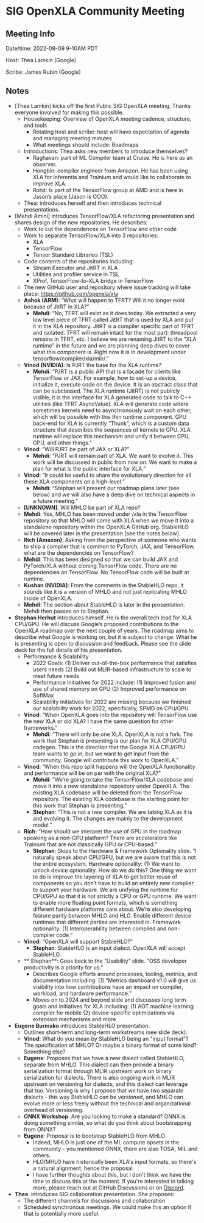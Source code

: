 # SIG OpenXLA Community Meeting
## Meeting Info

Date/time: 2022-08-09 9-10AM PDT

Host: Thea Lamkin (Google)

Scribe: James Rubin (Google)

## Notes

* [Thea Lamkin] kicks off the first Public SIG OpenXLA meeting. Thanks everyone involved for making this possible.
  * Housekeeping: Overview of OpenXLA meeting cadence, structure, and tools
    * Rotating host and scribe: host will have expectation of agenda and managing meeting minutes
    * What meetings should include: Roadmaps
  * Introductions: Thea asks new members to introduce themselves?
    * Raghavan: part of ML Compiler team at Cruise. He is here as an observer.
    * Hongbin: compiler engineer from Amazon. He has been using XLA for Inferentia and Trainium and would like to collaborate to improve XLA.
    * Rohit: Is part of the TensorFlow group at AMD and is here in Jason’s place (Jason is OOO).
  * Thea: introduces herself and then introduces technical presentations.
* [Mehdi Amini] introduces TensorFlow/XLA refactoring presentation and shares design of the new repositories. He describes:
  * Work to cut the dependences on TensorFlow and other code
  * Work to separate TensorFlow/XLA into 3 repositories:
    * XLA
    * TensorFlow
    * Tensor Standard Libraries (TSL)
  * Code contents of the repositories including:
    * Stream Executor and JitRT in XLA
    * Utilities and profiler service in TSL
    * XProf, TensorFlow-to-XLA bridge in TensorFlow
  * The new GitHub user and repository where issue tracking will take place: https://github.com/openxla/xla
  * **Ashok (ARM)**: “What will happen to TFRT? Will it no longer exist because of JitRT in XLA?”
    * **Mehdi**: “No, TFRT will exist as it does today. We extracted a very low level piece of TFRT called JitRT that is used by XLA and put it in the XLA repository. JitRT is a compiler specific part of TFRT and isolated. TFRT will remain intact for the most part: threadpool remains in TFRT, etc. I believe we are renaming JitRT to the “XLA runtime” in the future and we are planning deep dives to cover what this component is. Right now it is in development under tensorflow/compiler/xla/mlir/.”
  * **Vinod (NVIDIA)**: Is PJRT the base for the XLA runtime?
    * **Mehdi**: “PJRT is a public API that is a facade for clients like TensorFlow or JAX. For example, how to set-up a device, initialize it, execute code on the device. It is an abstract class that can be subclassed. The XLA runtime (JitRT) is not publicly visible, it is the interface for XLA generated code to talk to C++ utilities (like TFRT AsyncValue). XLA will generate code where sometimes kernels need to asynchronously wait on each other, which will be possible with this thin runtime component. GPU back-end for XLA is currently “Thunk”, which is a custom data structure that describes the sequences of kernels to GPU. XLA runtime will replace this mechanism and unify it between CPU, GPU, and other things.”
  * **Vinod**: “Will PJRT be part of JAX or XLA?”
    * **Mehdi**: “PJRT will remain part of XLA. We want to evolve it. This work will be discussed in public from now on. We want to make a plan for what is the public interface for XLA.”
  * **Vinod**: “It could be useful to share the evolutionary direction for all these XLA components on a high-level.”
    * **Mehdi**: “Stephan will present our roadmap plans later (see below) and we will also have a deep dive on technical aspects in a future meeting.”
  * **[UNKNOWN]**: Will MHLO be part of XLA repo?
  * **Mehdi**: Yes, MHLO has been moved under /xla in the TensorFlow repository so that MHLO will come with XLA when we move it into a standalone repository within the OpenXLA GitHub org. StableHLO will be covered later in the presentation [see the notes below].
  * **Rich (Amazon)**: Asking from the perspective of someone who wants to ship a compiler that is common to PyTorch, JAX, and TensorFlow, what are the dependencies on TensorFlow?
  * **Mehdi**: This has been designed so that we can build JAX and PyTorch/XLA without cloning TensorFlow code. There are no dependencies on TensorFlow. No TensorFlow code will be built at runtime.
  * **Kushan (NVIDIA)**: From the comments in the StableHLO repo, it sounds like it is a version of MHLO and not just replicating MHLO inside of OpenXLA.
  * **Mehdi**: The section about StableHLO is later in the presentation. Mehdi then passes on to Stephan.
* **Stephan Herhut** introduces himself. He is the overall tech lead for XLA CPU/GPU. He will discuss Google’s proposed contributions to the OpenXLA roadmap over the next couple of years. The roadmap aims to describe what Google is working on, but it is subject to change. What he is presenting is open to discussion and feedback. Please see the slide deck for the full details of his presentation.
  * Performance & Scalability
    * 2022 Goals: (1) Deliver out-of-the-box performance that satisfies users needs (2) Build out MLIR-based infrastructure to scale to meet future needs
    * Performance initiatives for 2022 include: (1) Improved fusion and use of shared memory on GPU (2) Improved performance on SoftMax
    * Scalability initiatives for 2022 are missing because we finished our scalability work for 2022, specifically, SPMD on CPU/GPU
  * **Vinod**: “When OpenXLA goes into the repository will TensorFlow use the new XLA or old XLA? I have the same question for other frameworks.”
    * **Mehdi**: “There will only be one XLA. OpenXLA is not a fork. The work that Stephan is presenting is our plan for XLA CPU/GPU codegen. This is the direction that the Google XLA CPU/GPU team wants to go in, but we want to get input from the community. Google will contribute this work to OpenXLA.”
  * **Vinod**: “When this repo split happens will the OpenXLA functionality and performance will be on par with the original XLA?”
    * **Mehdi**: “We’re going to take the TensorFlow/XLA codebase and move it into a new standalone repository under OpenXLA. The existing XLA codebase will be deleted from the TensorFlow repository. The existing XLA codebase is the starting point for this work that Stephan is presenting.”
    * **Stephan**: “This is not a new compiler. We are taking XLA as it is and evolving it. The changes are mainly to the development model.”
  * **Rich**: “How should we interpret the use of GPU in the roadmap speaking as a non-GPU platform? There are accelerators like Trainium that are not classically GPU or CPU-based.”
    * **Stephan**: Skips to the Hardware & Framework Optionality slide. “I naturally speak about CPU/GPU, but we are aware that this is not the entire ecosystem. Hardware optionality: (1) We want to unlock device optionality. How do we do this? One thing we want to do is improve the layering of XLA to get better reuse of components so you don’t have to build an entirely new compiler to support your hardware. We are unifying the runtime for CPU/GPU so that it is not strictly a CPU or GPU runtime. We want to enable more floating point formats, which is something different hardware platforms care about. We’re also developing feature parity between MHLO and HLO. Enable different device runtimes that different parties are interested in. Framework optionality: (1) Interoperability between compiled and non-compiler code.”
  * **Vinod**: “OpenXLA will support StableHLO?”
    * **Stephan**: StableHLO is an input dialect. OpenXLA will accept StableHLO.
  * ** Stephan**: Goes back to the “Usability” slide. “OSS developer productivity is a priority for us.”
    * Describes Google efforts around processes, tooling, metrics, and documentation including: (1) “Metrics dashboard v1.0 will give us visibility into how contributions have an impact on compiler, workload, and hardware performance.”
    * Moves on to 2024 and beyond slide and discusses long term goals and initiatives for XLA including: (1) AOT machine learning compiler for mobile (2) device-specific optimizations via extension mechanisms and more
* **Eugene Burmako** introduces StableHLO presentation.
  * Outlines short-term and long-term workstreams (see slide deck):
  * **Vinod**: What do you mean by StableHLO being an "input format"? The specification of MHLO? Or maybe a binary format of some kind? Something else?
  * **Eugene**: Proposes that we have a new dialect called StableHLO, separate from MHLO. This dialect can then provide a binary serialization format through MLIR upstream work on binary serialization for dialects.  There is also ongoing work in MLIR upstream on versioning for dialects, and this dialect can leverage that too. Versioning is why I propose that we have two separate dialects - this way StableHLO can be versioned, and MHLO can evolve more or less freely without the technical and organizational overhead of versioning.
  * **ONNX Workshop**: Are you looking to make a standard? ONNX is doing something similar, so what do you think about bootstrapping from ONNX?
  * **Eugene**: Proposal is to bootstrap StableHLO from MHLO
    * Indeed, MHLO is just one of the ML compute opsets in the community - you mentioned ONNX, there are also TOSA, MIL and others.
    * HLO/MHLO have historically been XLA's input formats, so there's a natural alignment, hence the proposal.
    * I have further thoughts about this, but I don't think we have the time to discuss this at the moment. If you're interested in talking more, please reach out at GitHub Discussions or on [Discord](https://discord.gg/qmYw59RzwC).
* **Thea**: introduces SIG collaboration presentation. She proposes:
  * The different channels for discussions and collaboration
  * Scheduled synchronous meetings. We could make this an option if that is potentially more useful.
